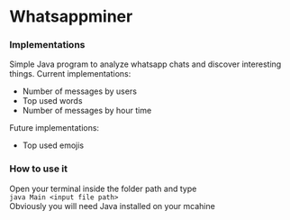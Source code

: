 # Whatsappminer

### Implementations
Simple Java program to analyze whatsapp chats and discover interesting things. Current implementations:
- Number of messages by users
- Top used words
- Number of messages by hour time

Future implementations:
- Top used emojis

### How to use it

Open your terminal inside the folder path and type\
`java Main <input file path>` \
Obviously you will need Java installed on your mcahine

